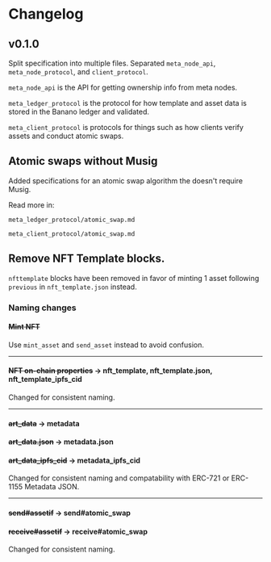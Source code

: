 # Changelog

## v0.1.0

Split specification into multiple files.
Separated `meta_node_api`, `meta_node_protocol`, and `client_protocol`.

`meta_node_api` is the API for getting ownership info from meta nodes.

`meta_ledger_protocol` is the protocol for how template and asset data is stored in the Banano ledger and validated.

`meta_client_protocol` is protocols for things such as how clients verify assets and conduct atomic swaps.


## Atomic swaps without Musig

Added specifications for an atomic swap algorithm the doesn't require Musig.

Read more in:

`meta_ledger_protocol/atomic_swap.md`

`meta_client_protocol/atomic_swap.md`


## Remove NFT Template blocks.

`nfttemplate` blocks have been removed in favor of minting 1 asset following `previous` in `nft_template.json` instead.


### Naming changes

#### ~~Mint NFT~~

Use `mint_asset` and `send_asset` instead to avoid confusion.

----

#### ~~NFT on-chain properties~~ -> nft_template, nft_template.json, nft_template_ipfs_cid

Changed for consistent naming.

----

#### ~~art_data~~ -> metadata
#### ~~art_data.json~~ -> metadata.json
#### ~~art_data_ipfs_cid~~ -> metadata_ipfs_cid

Changed for consistent naming and compatability with ERC-721 or ERC-1155 Metadata JSON.

----

#### ~~send#assetif~~ -> send#atomic_swap
#### ~~receive#assetif~~ -> receive#atomic_swap

Changed for consistent naming.
